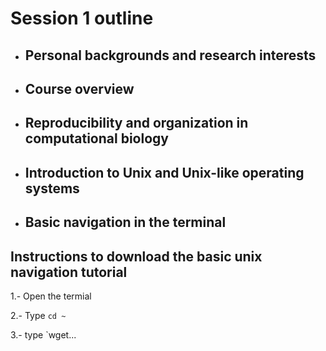 # Session 1 outline

* ## Personal backgrounds and research interests

* ## Course overview

* ## Reproducibility and organization in computational biology

* ## Introduction to Unix and Unix-like operating systems

* ## Basic navigation in the terminal

## Instructions to download the basic unix navigation tutorial
  1.- Open the termial
  
  2.- Type `cd ~`
  
  3.- type `wget...
